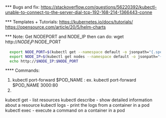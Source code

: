 *** Bugs and fix:
https://stackoverflow.com/questions/56220392/kubectl-unable-to-connect-to-the-server-dial-tcp-192-168-214-1366443-conne

*** Templates + Tutorials:
https://kubernetes.io/docs/tutorials/
https://opensource.com/article/20/5/helm-charts

*** Note:
Get NODEPORT and NODE_IP then can do: wget http://$NODE_IP:$NODE_PORT 
```sh
  export NODE_PORT=$(kubectl get --namespace default -o jsonpath="{.spec.ports[0].nodePort}" services cherry-chart)
  export NODE_IP=$(kubectl get nodes --namespace default -o jsonpath="{.items[0].status.addresses[0].address}")
  echo http://$NODE_IP:$NODE_PORT
```
**** Commands:
1. kubectl port-forward $POD_NAME <port of using localhost>:<port of Pod>
   ex. kubectl port-forward $POD_NAME 3000:80 
2. 
kubectl get - list resources
kubectl describe - show detailed information about a resource
kubectl logs - print the logs from a container in a pod
kubectl exec - execute a command on a container in a pod